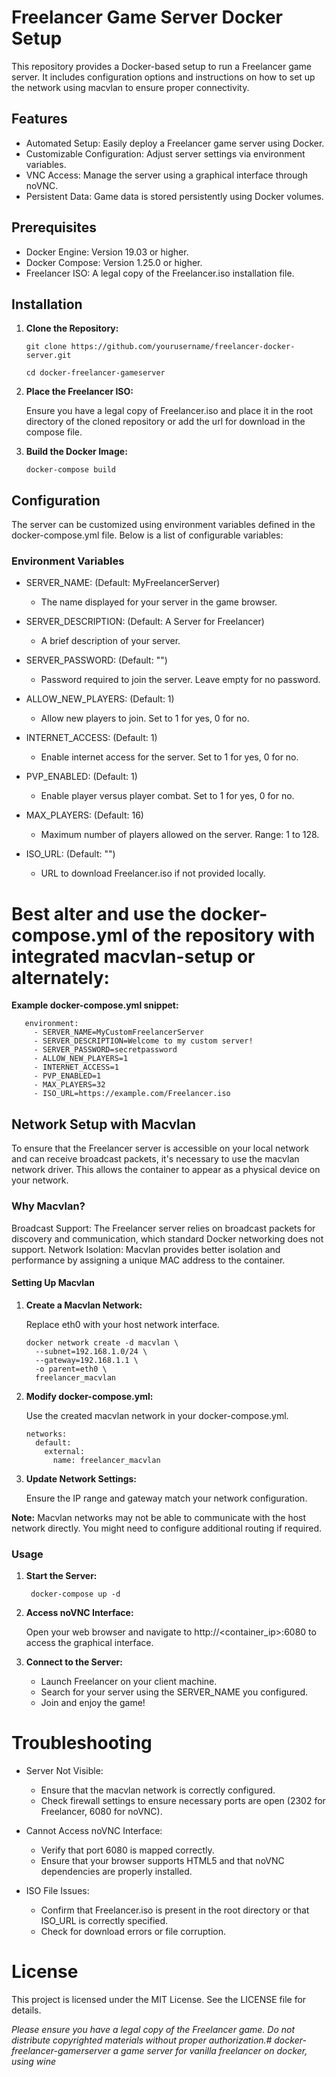 # Freelancer Game Server Docker Setup

This repository provides a Docker-based setup to run a Freelancer game server. It includes configuration options and instructions on how to set up the network using macvlan to ensure proper connectivity.

## Features

- Automated Setup: Easily deploy a Freelancer game server using Docker.
- Customizable Configuration: Adjust server settings via environment variables.
- VNC Access: Manage the server using a graphical interface through noVNC.
- Persistent Data: Game data is stored persistently using Docker volumes.

## Prerequisites

- Docker Engine: Version 19.03 or higher.
- Docker Compose: Version 1.25.0 or higher.
- Freelancer ISO: A legal copy of the Freelancer.iso installation file.

## Installation

1. **Clone the Repository:**

       git clone https://github.com/yourusername/freelancer-docker-server.git

       cd docker-freelancer-gameserver

3. **Place the Freelancer ISO:**

   Ensure you have a legal copy of Freelancer.iso and place it in the root directory of the cloned repository or add the url for download in the compose file.

3. **Build the Docker Image:**

       docker-compose build

## Configuration

The server can be customized using environment variables defined in the docker-compose.yml file. Below is a list of configurable variables:
### Environment Variables

- SERVER_NAME: (Default: MyFreelancerServer)
   - The name displayed for your server in the game browser.

- SERVER_DESCRIPTION: (Default: A Server for Freelancer)
   - A brief description of your server.

- SERVER_PASSWORD: (Default: "")
   - Password required to join the server. Leave empty for no password.

- ALLOW_NEW_PLAYERS: (Default: 1)
   - Allow new players to join. Set to 1 for yes, 0 for no.

- INTERNET_ACCESS: (Default: 1)
   - Enable internet access for the server. Set to 1 for yes, 0 for no.

- PVP_ENABLED: (Default: 1)
   - Enable player versus player combat. Set to 1 for yes, 0 for no.

- MAX_PLAYERS: (Default: 16)
   - Maximum number of players allowed on the server. Range: 1 to 128.

- ISO_URL: (Default: "")
   - URL to download Freelancer.iso if not provided locally.


# Best alter and use the docker-compose.yml of the repository with integrated macvlan-setup or alternately:

**Example docker-compose.yml snippet:**

       environment:
         - SERVER_NAME=MyCustomFreelancerServer
         - SERVER_DESCRIPTION=Welcome to my custom server!
         - SERVER_PASSWORD=secretpassword
         - ALLOW_NEW_PLAYERS=1
         - INTERNET_ACCESS=1
         - PVP_ENABLED=1
         - MAX_PLAYERS=32
         - ISO_URL=https://example.com/Freelancer.iso

## Network Setup with Macvlan

To ensure that the Freelancer server is accessible on your local network and can receive broadcast packets, it's necessary to use the macvlan network driver. This allows the container to appear as a physical device on your network.
### Why Macvlan?

Broadcast Support: The Freelancer server relies on broadcast packets for discovery and communication, which standard Docker networking does not support.
Network Isolation: Macvlan provides better isolation and performance by assigning a unique MAC address to the container.

#### Setting Up Macvlan

  1. **Create a Macvlan Network:**

     Replace eth0 with your host network interface.

         docker network create -d macvlan \
           --subnet=192.168.1.0/24 \
           --gateway=192.168.1.1 \
           -o parent=eth0 \
           freelancer_macvlan

  2. **Modify docker-compose.yml:**
    
     Use the created macvlan network in your docker-compose.yml.

         networks:
           default:
             external:
               name: freelancer_macvlan

   3. **Update Network Settings:**
     
      Ensure the IP range and gateway match your network configuration.

**Note:** Macvlan networks may not be able to communicate with the host network directly. You might need to configure additional routing if required.

### Usage

  1. **Start the Server:**

          docker-compose up -d

  2. **Access noVNC Interface:**

     Open your web browser and navigate to http://<container_ip>:6080 to access the graphical interface.

  4. **Connect to the Server:**
     - Launch Freelancer on your client machine.
     - Search for your server using the SERVER_NAME you configured.
     - Join and enjoy the game!

# Troubleshooting

- Server Not Visible:
   - Ensure that the macvlan network is correctly configured.
   - Check firewall settings to ensure necessary ports are open (2302 for Freelancer, 6080 for noVNC).

- Cannot Access noVNC Interface:
    -  Verify that port 6080 is mapped correctly.
    -  Ensure that your browser supports HTML5 and that noVNC dependencies are properly installed.

- ISO File Issues:
    - Confirm that Freelancer.iso is present in the root directory or that ISO_URL is correctly specified.
    - Check for download errors or file corruption.

# License

This project is licensed under the MIT License. See the LICENSE file for details.


*Please ensure you have a legal copy of the Freelancer game. Do not distribute copyrighted materials without proper authorization.# docker-freelancer-gamerserver
a game server for vanilla freelancer on docker, using wine*
